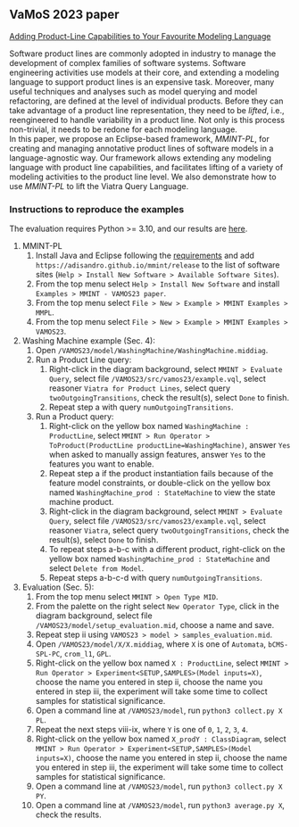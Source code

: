 ## VaMoS 2023 paper

[Adding Product-Line Capabilities to Your Favourite Modeling Language](https://doi.org/10.1145/3571788.3571791)

Software product lines are commonly adopted in industry to manage the development of complex families of software systems. Software engineering activities use models at their core, and extending a modeling language to support product lines is an expensive task. Moreover, many useful techniques and analyses such as model querying and model refactoring, are defined at the level of individual products. Before they can take advantage of a product line representation, they need to be *lifted*, i.e., reengineered to handle variability in a product line. Not only is this process non-trivial, it needs to be redone for each modeling language.  
In this paper, we propose an Eclipse-based framework, *MMINT-PL*, for creating and managing annotative product lines of software models in a language-agnostic way. Our framework allows extending any modeling language with product line capabilities, and facilitates lifting of a variety of modeling activities to the product line level. We also demonstrate how to use *MMINT-PL* to lift the Viatra Query Language.

### Instructions to reproduce the examples

The evaluation requires Python >= 3.10, and our results are [here](model).

1. MMINT-PL
    1. Install Java and Eclipse following the [requirements](/README.md#requirements) and add `https://adisandro.github.io/mmint/release` to the list of software sites (`Help > Install New Software > Available Software Sites`).
    2. From the top menu select `Help > Install New Software` and install `Examples > MMINT - VAMOS23 paper`.
    3. From the top menu select `File > New > Example > MMINT Examples > MMPL`.
    4. From the top menu select `File > New > Example > MMINT Examples > VAMOS23`.
2. Washing Machine example (Sec. 4):
    1. Open `/VAMOS23/model/WashingMachine/WashingMachine.middiag`.
    2. Run a Product Line query:
        1. Right-click in the diagram background, select `MMINT > Evaluate Query`, select file `/VAMOS23/src/vamos23/example.vql`, select reasoner `Viatra for Product Lines`, select query `twoOutgoingTransitions`, check the result(s), select `Done` to finish.
        2. Repeat step a with query `numOutgoingTransitions`.
    3. Run a Product query:
        1. Right-click on the yellow box named `WashingMachine : ProductLine`, select `MMINT > Run Operator > ToProduct(ProductLine productLine=WashingMachine)`, answer `Yes` when asked to manually assign features, answer `Yes` to the features you want to enable.
        2. Repeat step a if the product instantiation fails because of the feature model constraints, or double-click on the yellow box named `WashingMachine_prod : StateMachine` to view the state machine product.
        3. Right-click in the diagram background, select `MMINT > Evaluate Query`, select file `/VAMOS23/src/vamos23/example.vql`, select reasoner `Viatra`, select query `twoOutgoingTransitions`, check the result(s), select `Done` to finish.
        4. To repeat steps a-b-c with a different product, right-click on the yellow box named `WashingMachine_prod : StateMachine` and select `Delete from Model`.
        2. Repeat steps a-b-c-d with query `numOutgoingTransitions`.
3. Evaluation (Sec. 5):
    1. From the top menu select `MMINT > Open Type MID`.
    2. From the palette on the right select `New Operator Type`, click in the diagram background, select file `/VAMOS23/model/setup_evaluation.mid`, choose a name and save.
    3. Repeat step ii using `VAMOS23 > model > samples_evaluation.mid`.
    4. Open `/VAMOS23/model/X/X.middiag`, where `X` is one of `Automata`, `bCMS-SPL-PC`, `crom_l1`, `GPL`.
    5. Right-click on the yellow box named `X : ProductLine`, select `MMINT > Run Operator > Experiment<SETUP,SAMPLES>(Model inputs=X)`, choose the name you entered in step ii, choose the name you entered in step iii, the experiment will take some time to collect samples for statistical significance.
    6. Open a command line at `/VAMOS23/model`, run `python3 collect.py X PL`.
    7. Repeat the next steps viii-ix, where `Y` is one of `0`, `1`, `2`, `3`, `4`.
    8. Right-click on the yellow box named `X_prodY : ClassDiagram`, select `MMINT > Run Operator > Experiment<SETUP,SAMPLES>(Model inputs=X)`, choose the name you entered in step ii, choose the name you entered in step iii, the experiment will take some time to collect samples for statistical significance.
    9. Open a command line at `/VAMOS23/model`, run `python3 collect.py X PY`.
    10. Open a command line at `/VAMOS23/model`, run `python3 average.py X`, check the results.
